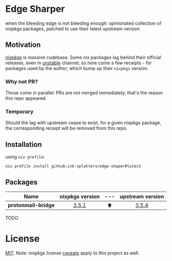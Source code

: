 # Edge Sharper

when the bleeding edge is not bleeding enough: opinionated collection of nixpkgs packages, patched to use their latest upstream version

## Motivation

[nixpkgs](https://github.com/NixOS/nixpkgs) is massive codebase. Some nix packages lag behind their official releases, even in [unstable](https://nixos.org/channels/nixpkgs-unstable) channel;
so here come a few receipts - for packages used by the author, which bump up their `nixpkgs` version.

### Why not PR?

Those come in parallel: PRs are not merged immediately; that's the reason this repo appeared.

### Temporary

Should the lag with upstream cease to exist, for a given nixpkgs package, the corresponding receipt will be removed from this repo.

## Installation

using `nix profile`:

```shell
nix profile install github:ink-splatters/edge-shaper#latest

```

## Packages

Name | nixpkgs version |---|upstream version
:---: | :---: | :---:  | :---:
__protonmail-bridge__|[3.5.1](https://github.com/NixOS/nixpkgs/commit/6318c126bf4f3a9293d1cc9ca55ff7cc340329af)| ⬆️ | [3.5.4](https://github.com/ProtonMail/proton-bridge/releases/tag/v3.5.4)
TODO

# License

[MIT](LICENSE).
Note: nixpkgs license [caveats](https://github.com/NixOS/nixpkgs#license) apply to this project as well.

